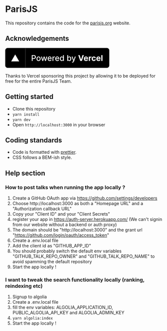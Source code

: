 # ParisJS

This repository contains the code for the [parisjs.org](https://parisjs.org/) website.

## Acknowledgements

[![Powered by Vercel](./public/assets/powered-by-vercel.svg)](https://vercel.com/?utm_source=meetup-parisjs&utm_campaign=oss)

Thanks to Vercel sponsoring this project by allowing it to be deployed for free for the entire ParisJS Team.

## Getting started

* Clone this repository
* `yarn install`
* `yarn dev`
* Open `http://localhost:3000` in your browser

## Coding standards

* Code is formatted with [prettier](https://prettier.io).
* CSS follows a BEM-ish style.

## Help section

### How to post talks when running the app locally ?

1. Create a GitHub OAuth app via https://github.com/settings/developers
2. Choose http://localhost:3000 as both a "Homepage URL" and a "Authorization callback URL"
3. Copy your "Client ID" and your "Client Secrets"
4. register your app in https://auth-server.herokuapp.com/ (We can't signin from our website without a backend or auth proxy)
5. The domain should be "http://localhost:3000" and the grant url "https://github.com/login/oauth/access_token"
6. Create a .env.local file
6. Add the client id as "GITHUB_APP_ID"
7. You should probably switch the default env variables "GITHUB_TALK_REPO_OWNER" and "GITHUB_TALK_REPO_NAME" to avoid spamming the default repository
8. Start the app locally !

### I want to tweak the search functionality locally (ranking, reindexing etc)

1. Signup to algolia
2. Create a .env.local file
3. fill the env variables: ALGOLIA_APPLICATION_ID, PUBLIC_ALGOLIA_API_KEY and ALGOLIA_ADMIN_KEY
4. `yarn algolia:index`
5. Start the app locally !
